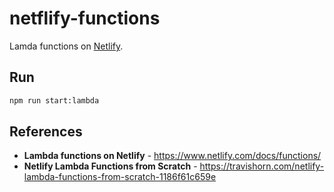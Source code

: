 # netflify-functions

Lamda functions on [Netlify](https://www.netlify.com/).

## Run

```sh
npm run start:lambda
```

## References

- **Lambda functions on Netlify** - https://www.netlify.com/docs/functions/
- **Netlify Lambda Functions from Scratch** - https://travishorn.com/netlify-lambda-functions-from-scratch-1186f61c659e
